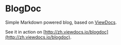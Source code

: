 BlogDoc
=======

Simple Markdown powered blog, based on [ViewDocs](https://github.com/progrium/viewdocs).

See it in action on [http://zh.viewdocs.io/blogdoc](http://zh.viewdocs.io/blogdoc).